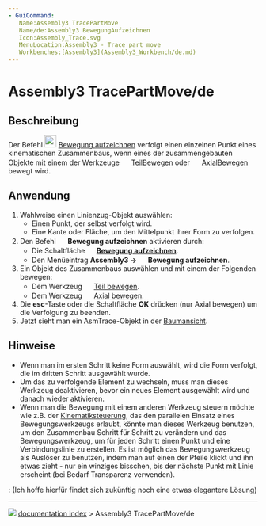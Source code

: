 ```yaml
---
- GuiCommand:
   Name:Assembly3 TracePartMove
   Name/de:Assembly3 BewegungAufzeichnen
   Icon:Assembly_Trace.svg‎‎
   MenuLocation:Assembly3 - Trace part move
   Workbenches:[Assembly3](Assembly3_Workbench/de.md)
---
```


# Assembly3 TracePartMove/de

## Beschreibung

Der Befehl <img alt="" src=images/Assembly_Trace.svg  style="width:24px;"> [Bewegung aufzeichnen](Assembly3_TracePartMove/de.md) verfolgt einen einzelnen Punkt eines kinematischen Zusammenbaus, wenn eines der zusammengebauten Objekte mit einem der Werkzeuge <img alt="" src=images/Assembly_Move.svg‎‎  style="width:16px;"> [TeilBewegen](Assembly3_MovePart/de.md) oder <img alt="" src=images/Assembly_AxialMove.svg‎‎  style="width:16px;"> [AxialBewegen](Assembly3_AxialMove/de.md) bewegt wird.

## Anwendung

1.  Wahlweise einen Linienzug-Objekt auswählen:
    -   Einen Punkt, der selbst verfolgt wird.
    -   Eine Kante oder Fläche, um den Mittelpunkt ihrer Form zu verfolgen.
2.  Den Befehl <img alt="" src=images/Assembly_Trace.svg  style="width:16px;"> **Bewegung aufzeichnen** aktivieren durch:
    -   Die Schaltfläche **<img src="images/Assembly_Trace.svg" width=16px> [Bewegung aufzeichnen](Assembly3_TracePartMove/de.md)**.
    -   Den Menüeintrag **Assembly3 → <img src="images/Assembly_Trace.svg" width=16px> Bewegung aufzeichnen**.
3.  Ein Objekt des Zusammenbaus auswählen und mit einem der Folgenden bewegen:
    -   Dem Werkzeug <img alt="" src=images/Assembly_Move.svg‎‎  style="width:16px;"> [Teil bewegen](Assembly3_MovePart/de.md).
    -   Dem Werkzeug <img alt="" src=images/Assembly_AxialMove.svg‎‎  style="width:16px;"> [Axial bewegen](Assembly3_AxialMove.md).
4.  Die **esc**-Taste oder die Schaltfläche **OK** drücken (nur Axial bewegen) um die Verfolgung zu beenden.
5.  Jetzt sieht man ein AsmTrace-Objekt in der [Baumansicht](Tree_view/de.md).

## Hinweise

-   Wenn man im ersten Schritt keine Form auswählt, wird die Form verfolgt, die im dritten Schritt ausgewählt wurde.
-   Um das zu verfolgende Element zu wechseln, muss man dieses Werkzeug deaktivieren, bevor ein neues Element ausgewählt wird und danach wieder aktivieren.
-   Wenn man die Bewegung mit einem anderen Werkzeug steuern möchte wie z.B. der [Kinematiksteuerung](Tutorial_KinematicController/de.md), das den parallelen Einsatz eines Bewegungswerkzeugs erlaubt, könnte man dieses Werkzeug benutzen, um den Zusammenbau Schritt für Schritt zu verändern und das Bewegungswerkzeug, um für jeden Schritt einen Punkt und eine Verbindungslinie zu erstellen. Es ist möglich das Bewegungswerkzeug als Auslöser zu benutzen, indem man auf einen der Pfeile klickt und ihn etwas zieht - nur ein winziges bisschen, bis der nächste Punkt mit Linie erscheint (bei Bedarf Transparenz verwenden).

:   (Ich hoffe hierfür findet sich zukünftig noch eine etwas elegantere Lösung)



---
![](images/Button_right.svg) [documentation index](../README.md) > Assembly3 TracePartMove/de
